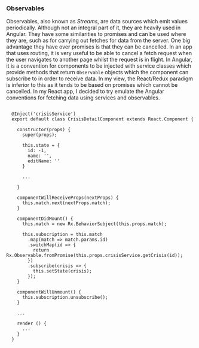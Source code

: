 ### Observables
Observables, also known as *Streams*, are data sources which emit values periodically.
Although not an integral part of it, they are heavily used in Angular.
They have some similarities to promises and can be used where they are, such as for carrying out fetches for data from the server.
One big advantage they have over promises is that they can be cancelled.
In an app that uses routing, it is very useful to be able to cancel a fetch request when the user navigates to another page whilst the request is in flight.
In Angular, it is a convention for components to be injected with service classes which provide methods that return `Observable` objects which the component can subscribe to in order to receive data. 
In my view, the React/Redux paradigm is inferior to this as it tends to be based on promises which cannot be cancelled.
In my React app, I decided to try emulate the Angular conventions for fetching data using services and observables.

```

  @Inject('crisisService')
  export default class CrisisDetailComponent extends React.Component {

    constructor(props) {
      super(props);

      this.state = {
        id: -1,
        name: '',
        editName: ''
      }

      ...

    }

    componentWillReceiveProps(nextProps) {
      this.match.next(nextProps.match);
    }

    componentDidMount() {
      this.match = new Rx.BehaviorSubject(this.props.match);

      this.subscription = this.match
        .map(match => match.params.id) 
        .switchMap(id => {
          return Rx.Observable.fromPromise(this.props.crisisService.getCrisis(id)); 
        })
        .subscribe(crisis => {
          this.setState(crisis);
        });
    }

    componentWillUnmount() {
      this.subscription.unsubscribe();
    }

    ...

    render () {
      ... 
    }
  }
```
